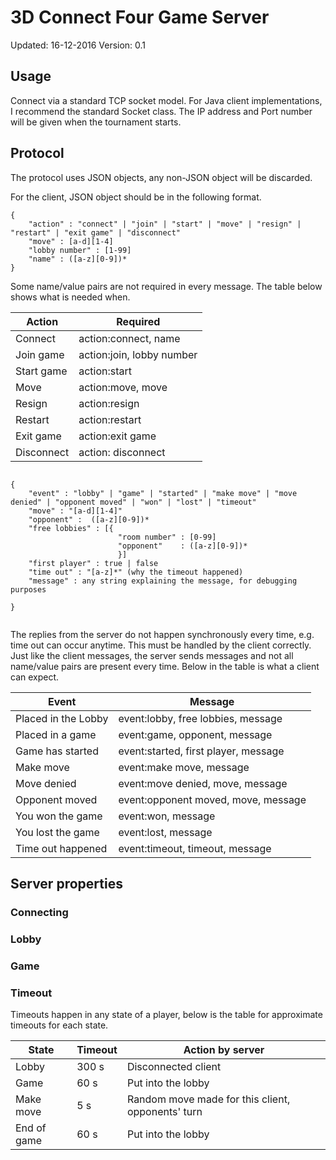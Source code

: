 # 3D Connect Four Game Server
Updated: 16-12-2016
Version: 0.1


## Usage

Connect via a standard TCP socket model. For Java client implementations, I recommend the standard Socket class.
The IP address and Port number will be given when the tournament starts.


## Protocol
The protocol uses JSON objects, any non-JSON object will be discarded.


For the client, JSON object should be in the following format.

```
{
    "action" : "connect" | "join" | "start" | "move" | "resign" | "restart" | "exit game" | "disconnect"
    "move" : [a-d][1-4]
    "lobby number" : [1-99]
    "name" : ([a-z][0-9])*
}

```

Some name/value pairs are not required in every message. The table below shows what is needed when.

| Action        | Required                  |
| ------        | --------                  |
| Connect       | action:connect, name      |
| Join game     | action:join, lobby number |
| Start game    | action:start              |
| Move          | action:move, move         |
| Resign        | action:resign             |
| Restart       | action:restart            |
| Exit game     | action:exit game          |
| Disconnect    | action: disconnect        |



```

{
    "event" : "lobby" | "game" | "started" | "make move" | "move denied" | "opponent moved" | "won" | "lost" | "timeout"
    "move" : "[a-d][1-4]"
    "opponent" :  ([a-z][0-9])*
    "free lobbies" : [{
                        "room number" : [0-99]
                        "opponent"    : ([a-z][0-9])*
                        }]
    "first player" : true | false
    "time out" : "[a-z]*" (why the timeout happened)
    "message" : any string explaining the message, for debugging purposes

}


```

The replies from the server do not happen synchronously every time, e.g. time out can occur anytime. This must be handled by the client correctly.
Just like the client messages, the server sends messages and not all name/value pairs are present every time. Below in the table is what a client can expect.

| Event | Message |
| ----- | -------- |
| Placed in the Lobby | event:lobby, free lobbies, message |
| Placed in a game | event:game, opponent, message|
| Game has started | event:started, first player, message|
| Make move |  event:make move, message |
| Move denied | event:move denied, move,  message|
| Opponent moved | event:opponent moved, move, message |
| You won the game | event:won, message|
| You lost the game | event:lost, message |
| Time out happened | event:timeout, timeout, message|


## Server properties

 ### Connecting

 ### Lobby

 ### Game

 ### Timeout

 Timeouts happen in any state of a player, below is the table for approximate timeouts for each state.


 | State | Timeout | Action by server |
 | ----- | ------- | ---------------- |
 | Lobby | 300 s | Disconnected client |
 | Game | 60 s | Put into the lobby |
 | Make move | 5 s| Random move made for this client, opponents' turn |
 | End of game | 60 s      | Put into the lobby |



